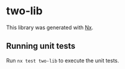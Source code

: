 # two-lib

This library was generated with [Nx](https://nx.dev).

## Running unit tests

Run `nx test two-lib` to execute the unit tests.
